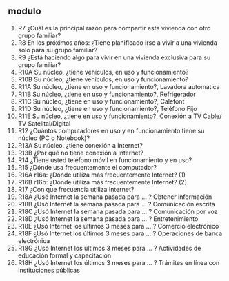 
## modulo
1. R7 ¿Cuál es la principal razón para compartir esta vivienda con otro grupo familiar?
2. R8 En los próximos años: ¿Tiene planificado irse a vivir a una vivienda solo para su grupo
familiar?
3. R9 ¿Está haciendo algo para vivir en una vivienda exclusiva para su grupo familiar?
4. R10A Su núcleo, ¿tiene vehículos, en uso y funcionamiento?
5. R10B Su núcleo, ¿tiene vehículos, en uso y funcionamiento?
6. R11A Su núcleo, ¿tiene en uso y funcionamiento?, Lavadora automática
7. R11B Su núcleo, ¿tiene en uso y funcionamiento?, Refrigerador
8. R11C Su núcleo, ¿tiene en uso y funcionamiento?, Calefont
9. R11D Su núcleo, ¿tiene en uso y funcionamiento?, Teléfono Fijo
10. R11E Su núcleo, ¿tiene en uso y funcionamiento?, Conexión a TV Cable/
 TV Satelital/Digital
11. R12 ¿Cuántos computadores en uso y en funcionamiento tiene su núcleo (PC o
Notebook)?
13. R13A Su núcleo, ¿tiene conexión a Internet?
14. R13B ¿Por qué no tiene conexión a Internet?
15. R14 ¿Tiene usted teléfono móvil en funcionamiento y en uso?
16. R15 ¿Dónde usa frecuentemente el computador?
17. R16A r16a: ¿Dónde utiliza más frecuentemente Internet? (1)
18. R16B r16b: ¿Dónde utiliza más frecuentemente Internet? (2)
19. R17 ¿Con que frecuencia utiliza Internet?
20. R18A ¿Usó Internet la semana pasada para ... ? Obtener información
21. R18B ¿Usó Internet la semana pasada para ... ? Comunicación escrita
22. R18C ¿Usó Internet la semana pasada para ... ? Comunicación por voz
23. R18D ¿Usó Internet la semana pasada para ... ? Entretenimiento
24. R18E ¿Usó Internet los últimos 3 meses para ... ? Comercio electrónico
25. R18F ¿Usó Internet los últimos 3 meses para ... ? Operaciones de banca electrónica
26. R18G ¿Usó Internet los últimos 3 meses para ... ? Actividades de educación formal y capacitación
27. R18H ¿Usó Internet los últimos 3 meses para ... ? Trámites en línea con instituciones públicas
